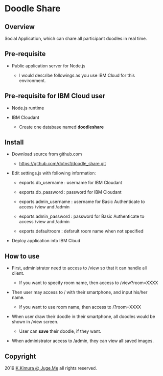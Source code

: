 # Doodle Share

## Overview

Social Application, which can share all participant doodles in real time.


## Pre-requisite

- Public application server for Node.js

    - I would describe followings as you use IBM Cloud for this environment.


## Pre-requisite for IBM Cloud user

- Node.js runtime

- IBM Cloudant

    - Create one database named **doodleshare**


## Install

- Download source from github.com

    - https://github.com/dotnsf/doodle_share.git

- Edit settings.js with following information:

    - exports.db_username : username for IBM Cloudant

    - exports.db_password : password for IBM Cloudant

    - exports.admin_username : username for Basic Authenticate to access /view and /admin

    - exports.admin_password : password for Basic Authenticate to access /view and /admin

    - exports.defaultroom : defarult room name when not specified

- Deploy application into IBM Cloud


## How to use

- First, administrator need to access to /view so that it can handle all client.

    - If you want to specify room name, then access to /view?room=XXXX

- Then user may access to / with their smartphone, and input his/her name.

    - If you want to use room name, then access to /?room=XXXX

- When user draw their doodle in their smartphone, all doodles would be shown in /view screen.

    - User can **save** their doodle, if they want.

- When administrator access to /admin, they can view all saved images.


## Copyright

2019 [K.Kimura @ Juge.Me](https://github.com/dotnsf) all rights reserved.
